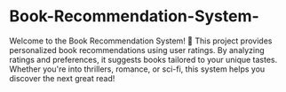 # Book-Recommendation-System-
Welcome to the Book Recommendation System! 🚀 This project provides personalized book recommendations using user ratings. By analyzing ratings and preferences, it suggests books tailored to your unique tastes. Whether you're into thrillers, romance, or sci-fi, this system helps you discover the next great read!
